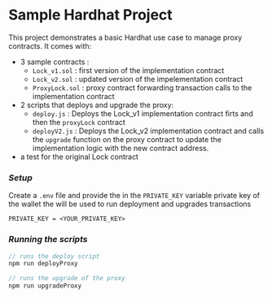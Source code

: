 # Sample Hardhat Project

This project demonstrates a basic Hardhat use case to manage proxy contracts. 
It comes with:
 - 3 sample contracts :
    - `Lock_v1.sol` : first version of the implementation contract 
    - `Lock_v2.sol` : updated version of the impelementation contract
    - `ProxyLock.sol` : proxy contract forwarding transaction calls to the implementation contract
  - 2 scripts that deploys and upgrade the proxy:
    - `deploy.js` : Deploys the Lock_v1 implementation contract firts and then the `proxyLock` contract
    - `deployV2.js` : Deploys the Lock_v2 implementation contract and calls the `upgrade` function on the proxy contract to update the implementation logic with the new contract address.
  - a test for the original Lock contract

### _Setup_
Create a `.env` file and provide the in the `PRIVATE_KEY` variable private key of the wallet the will be used to run deployment and upgrades transactions

```shell
PRIVATE_KEY = <YOUR_PRIVATE_KEY>
```


### _Running the scripts_

```javascript
// runs the deploy script
npm run deployProxy

// runs the upgrade of the proxy
npm run upgradeProxy
```
